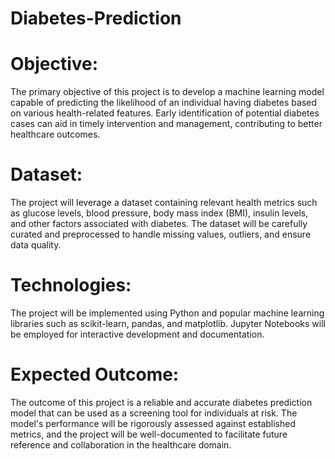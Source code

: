 # Diabetes-Prediction
# Objective:
The primary objective of this project is to develop a machine learning model capable of predicting the likelihood of an individual having diabetes based on various health-related features. Early identification of potential diabetes cases can aid in timely intervention and management, contributing to better healthcare outcomes.
# Dataset:
The project will leverage a dataset containing relevant health metrics such as glucose levels, blood pressure, body mass index (BMI), insulin levels, and other factors associated with diabetes. The dataset will be carefully curated and preprocessed to handle missing values, outliers, and ensure data quality.
# Technologies:
The project will be implemented using Python and popular machine learning libraries such as scikit-learn, pandas, and matplotlib. Jupyter Notebooks will be employed for interactive development and documentation.
# Expected Outcome:
The outcome of this project is a reliable and accurate diabetes prediction model that can be used as a screening tool for individuals at risk. The model's performance will be rigorously assessed against established metrics, and the project will be well-documented to facilitate future reference and collaboration in the healthcare domain.
